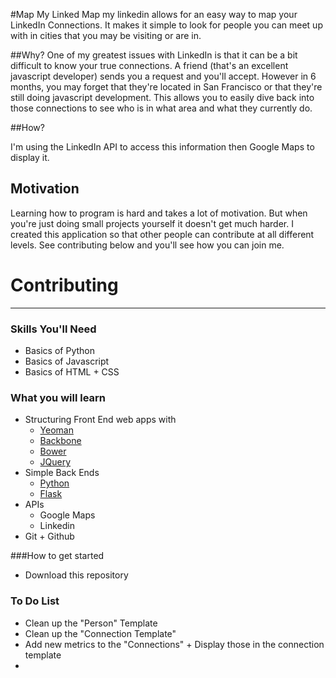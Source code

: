 #Map My Linked
Map my linkedin allows for an easy way to map your LinkedIn Connections. It makes it simple to look for people you can meet up with in cities that you may be visiting or are in.


##Why?
One of my greatest issues with LinkedIn is that it can be a bit difficult to know your true connections. A friend (that's an excellent javascript developer) sends you a request and you'll accept. However in 6 months, you may forget that they're located in San Francisco or that they're still doing javascript development. This allows you to easily dive back into those connections to see who is in what area and what they currently do.


##How?

I'm using the LinkedIn API to access this information then Google Maps to display it. 

## Motivation

Learning how to program is hard and takes a lot of motivation. But when you're just doing small projects yourself it doesn't get much harder. I created this application so that other people can contribute at all different levels. See contributing below and you'll see how you can join me.




# Contributing
----

### Skills You'll Need

* Basics of Python
* Basics of Javascript
* Basics of HTML + CSS


### What you will learn

* Structuring Front End web apps with
	* [Yeoman](http://yeoman.io)
	* [Backbone](http://backbonejs.org)
	* [Bower](http://bower.io)
	* [JQuery](http://jquery.com)
* Simple Back Ends
	* [Python](https://www.python.org/)
	* [Flask](http://flask.pocoo.org/)
* APIs
	* Google Maps
	* Linkedin
* Git + Github

###How to get started

* Download this repository




### To Do List

* Clean up the "Person" Template
* Clean up the "Connection Template"
* Add new metrics to the "Connections" + Display those in the connection template
* 
